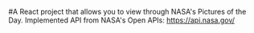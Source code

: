 #A React project that allows you to view through NASA's Pictures of the Day. Implemented API from NASA's Open APIs: https://api.nasa.gov/


